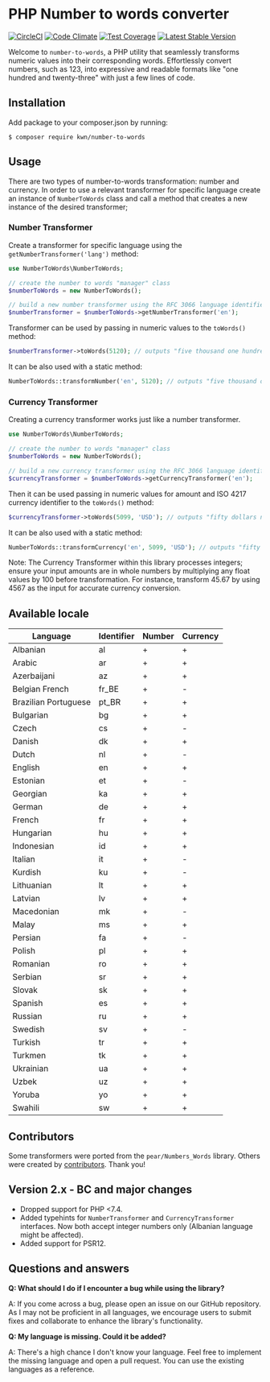 # PHP Number to words converter

[![CircleCI](https://dl.circleci.com/status-badge/img/gh/kwn/number-to-words/tree/master.svg?style=shield)](https://dl.circleci.com/status-badge/redirect/gh/kwn/number-to-words/tree/master)
[![Code Climate](https://codeclimate.com/github/kwn/number-to-words/badges/gpa.svg)](https://codeclimate.com/github/kwn/number-to-words)
[![Test Coverage](https://codeclimate.com/github/kwn/number-to-words/badges/coverage.svg)](https://codeclimate.com/github/kwn/number-to-words/coverage)
[![Latest Stable Version](https://poser.pugx.org/kwn/number-to-words/v/stable)](https://packagist.org/packages/kwn/number-to-words)

Welcome to `number-to-words`, a PHP utility that seamlessly transforms numeric values into their corresponding words. Effortlessly convert numbers, such as 123, into expressive and readable formats like "one hundred and twenty-three" with just a few lines of code.

## Installation

Add package to your composer.json by running:

```
$ composer require kwn/number-to-words
```

## Usage

There are two types of number-to-words transformation: number and currency. In order to use a relevant transformer for specific language create an instance of `NumberToWords` class and call a method that creates a new instance of the desired transformer;

### Number Transformer

Create a transformer for specific language using the `getNumberTransformer('lang')` method:

```php
use NumberToWords\NumberToWords;

// create the number to words "manager" class
$numberToWords = new NumberToWords();

// build a new number transformer using the RFC 3066 language identifier
$numberTransformer = $numberToWords->getNumberTransformer('en');
```

Transformer can be used by passing in numeric values to the `toWords()` method:

```php
$numberTransformer->toWords(5120); // outputs "five thousand one hundred twenty"
```

It can be also used with a static method:

```php
NumberToWords::transformNumber('en', 5120); // outputs "five thousand one hundred twenty"
```

### Currency Transformer

Creating a currency transformer works just like a number transformer.

```php
use NumberToWords\NumberToWords;

// create the number to words "manager" class
$numberToWords = new NumberToWords();

// build a new currency transformer using the RFC 3066 language identifier
$currencyTransformer = $numberToWords->getCurrencyTransformer('en');
```

Then it can be used passing in numeric values for amount and ISO 4217 currency identifier to the `toWords()` method:

```php
$currencyTransformer->toWords(5099, 'USD'); // outputs "fifty dollars ninety nine cents"
```

It can be also used with a static method:

```php
NumberToWords::transformCurrency('en', 5099, 'USD'); // outputs "fifty dollars ninety nine cents"
```

Note: The Currency Transformer within this library processes integers; ensure your input amounts are in whole numbers by multiplying any float values by 100 before transformation. For instance, transform 45.67 by using 4567 as the input for accurate currency conversion.

## Available locale

| Language             | Identifier | Number | Currency |
|----------------------|-----------| ------ | -------- |
| Albanian             | al        | +      | +        |
| Arabic               | ar        | +      | +        |
| Azerbaijani          | az        | +      | +        |
| Belgian French       | fr_BE     | +      | -        |
| Brazilian Portuguese | pt_BR     | +      | +        |
| Bulgarian            | bg        | +      | +        |
| Czech                | cs        | +      | -        |
| Danish               | dk        | +      | +        |
| Dutch                | nl        | +      | -        |
| English              | en        | +      | +        |
| Estonian             | et        | +      | -        |
| Georgian             | ka        | +      | +        |
| German               | de        | +      | +        |
| French               | fr        | +      | +        |
| Hungarian            | hu        | +      | +        |
| Indonesian           | id        | +      | +        |
| Italian              | it        | +      | -        |
| Kurdish              | ku        | +      | -        |
| Lithuanian           | lt        | +      | +        |
| Latvian              | lv        | +      | +        |
| Macedonian           | mk        | +      | -        |
| Malay                | ms        | +      | +        |
| Persian              | fa        | +      | -        |
| Polish               | pl        | +      | +        |
| Romanian             | ro        | +      | +        |
| Serbian              | sr        | +      | +        |
| Slovak               | sk        | +      | +        |
| Spanish              | es        | +      | +        |
| Russian              | ru        | +      | +        |
| Swedish              | sv        | +      | -        |
| Turkish              | tr        | +      | +        |
| Turkmen              | tk        | +      | +        |
| Ukrainian            | ua        | +      | +        |
| Uzbek                | uz        | +      | +        |
| Yoruba               | yo        | +      | +        |
| Swahili              | sw        | +      | +        |

## Contributors

Some transformers were ported from the `pear/Numbers_Words` library. Others were created by [contributors](https://github.com/kwn/number-to-words/graphs/contributors). Thank you!

## Version 2.x - BC and major changes

- Dropped support for PHP <7.4.
- Added typehints for `NumberTransformer` and `CurrencyTransformer` interfaces. Now both accept integer numbers only (Albanian language might be affected).
- Added support for PSR12.

## Questions and answers

**Q: What should I do if I encounter a bug while using the library?**

A: If you come across a bug, please open an issue on our GitHub repository. As I may not be proficient in all languages, we encourage users to submit fixes and collaborate to enhance the library's functionality.

**Q: My language is missing. Could it be added?**

A: There's a high chance I don't know your language. Feel free to implement the missing language and open a pull request. You can use the existing languages as a reference.
